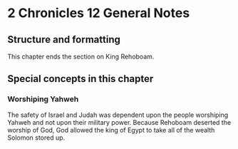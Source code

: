 # 2 Chronicles 12 General Notes
## Structure and formatting

This chapter ends the section on King Rehoboam.

## Special concepts in this chapter

### Worshiping Yahweh

The safety of Israel and Judah was dependent upon the people worshiping Yahweh and not upon their military power. Because Rehoboam deserted the worship of God, God allowed the king of Egypt to take all of the wealth Solomon stored up.